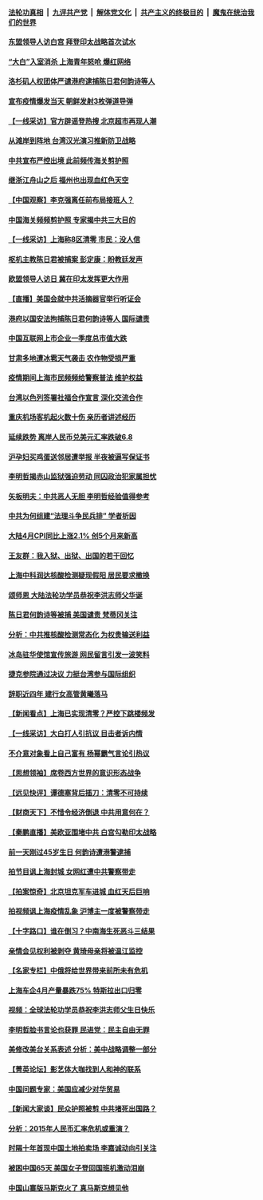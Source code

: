 ####  [法轮功真相](../../../../basic/blob/master/README.md?t=05130531) &nbsp;|&nbsp; [九评共产党](../../../../9ping.md/blob/master/README.md?t=05130531) &nbsp;|&nbsp; [解体党文化](../../../../jtdwh.md/blob/master/README.md?t=05130531)  &nbsp;|&nbsp; [共产主义的终极目的](../../../../gczydzjmd.md/blob/master/README.md?t=05130531) &nbsp;|&nbsp; [魔鬼在统治我们的世界](../../../../mgztzwmdsj.md/blob/master/README.md?t=05130531) 

#### [东盟领导人访白宫 拜登印太战略首次试水](../pages/nsc413/n13734738.md?t=05130531) 

#### [“大白”入室消杀 上海青年怒呛 爆红网络](../pages/nsc413/n13734703.md?t=05130531) 

#### [洛杉矶人权团体严谴港府逮捕陈日君何韵诗等人](../pages/nsc413/n13734767.md?t=05130531) 

#### [宣布疫情爆发当天 朝鲜发射3枚弹道导弹](../pages/nsc413/n13734727.md?t=05130531) 

#### [【一线采访】官方辟谣登热搜 北京超市再现人潮](../pages/nsc413/n13734311.md?t=05130531) 

#### [从滩岸到阵地 台湾汉光演习推新防卫战略](../pages/nsc413/n13734395.md?t=05130531) 

#### [中共宣布严控出境 此前频传海关剪护照](../pages/nsc413/n13734351.md?t=05130531) 

#### [继浙江舟山之后 福州也出现血红色天空](../pages/nsc413/n13734275.md?t=05130531) 

#### [【中国观察】李克强离任前布局接班人？](../pages/nsc413/n13734472.md?t=05130531) 

#### [中国海关频频剪护照 专家揭中共三大目的](../pages/nsc413/n13734312.md?t=05130531) 

#### [【一线采访】上海称8区清零 市民：没人信](../pages/nsc413/n13734326.md?t=05130531) 

#### [枢机主教陈日君被捕案 彭定康：盼教廷发声](../pages/nsc413/n13734545.md?t=05130531) 

#### [欧盟领导人访日 冀在印太发挥更大作用](../pages/nsc413/n13734376.md?t=05130531) 

#### [【直播】美国会就中共活摘器官举行听证会](../pages/nsc413/n13732843.md?t=05130531) 

#### [港府以国安法拘捕陈日君何韵诗等人 国际谴责](../pages/nsc413/n13734434.md?t=05130531) 

#### [中国互联网上市企业一季度总市值大跌](../pages/nsc413/n13734337.md?t=05130531) 

#### [甘肃多地遭冰雹天气袭击 农作物受损严重](../pages/nsc413/n13734304.md?t=05130531) 

#### [疫情期间上海市民频频给警察普法 维护权益](../pages/nsc413/n13734139.md?t=05130531) 

#### [台湾以色列签署社福合作宣言 深化交流合作](../pages/nsc413/n13734321.md?t=05130531) 

#### [重庆机场客机起火数十伤 亲历者讲述经历](../pages/nsc413/n13733889.md?t=05130531) 

#### [延续跌势 离岸人民币兑美元汇率跌破6.8](../pages/nsc413/n13734230.md?t=05130531) 

#### [沪孕妇买鸡蛋送邻居遭举报 半夜被逼写保证书](../pages/nsc413/n13734168.md?t=05130531) 

#### [李明哲揭赤山监狱强迫劳动 同囚政治犯家属担忧](../pages/nsc413/n13734209.md?t=05130531) 

#### [矢板明夫：中共恶人无胆 李明哲经验值得参考](../pages/nsc413/n13734065.md?t=05130531) 

#### [中共为何组建“法理斗争民兵排” 学者析因](../pages/nsc413/n13734109.md?t=05130531) 

#### [大陆4月CPI同比上涨2.1% 创5个月来新高](../pages/nsc413/n13733961.md?t=05130531) 

#### [王友群：我入狱、出狱、出国的若干回忆](../pages/nsc413/n13733957.md?t=05130531) 

#### [上海中科润达核酸检测疑现假阳 居民要求撤换](../pages/nsc413/n13734116.md?t=05130531) 

#### [颂师恩 大陆法轮功学员恭祝李洪志师父华诞](../pages/nsc413/n13732165.md?t=05130531) 

#### [陈日君何韵诗等被捕 美国谴责 梵蒂冈关注](../pages/nsc413/n13733849.md?t=05130531) 


#### [分析：中共推核酸检测常态化 为权贵输送利益](../pages/nsc413/n13733797.md?t=05130531) 

#### [冰岛驻华使馆宣传旅游 网民留言引发一波笑料](../pages/nsc413/n13733714.md?t=05130531) 

#### [捷克参院通过决议 力挺台湾参与国际组织](../pages/nsc413/n13733971.md?t=05130531) 

#### [辞职近四年 建行女高管黄曦落马](../pages/nsc413/n13734015.md?t=05130531) 

#### [【新闻看点】上海已实现清零？严控下跳楼频发](../pages/nsc413/n13733725.md?t=05130531) 

#### [【一线采访】大白打人引抗议 目击者诉内情](../pages/nsc413/n13733097.md?t=05130531) 

#### [不介意对象看上自己富有 杨幂霸气言论引热议](../pages/nsc413/n13733810.md?t=05130531) 

#### [【思想领袖】席卷西方世界的意识形态战争](../pages/nsc413/n13729056.md?t=05130531) 

#### [【远见快评】谭德塞背后插刀：清零不可持续](../pages/nsc413/n13733778.md?t=05130531) 

#### [【财商天下】不惜令经济倒退 中共用意何在？](../pages/nsc413/n13733588.md?t=05130531) 

#### [【秦鹏直播】美欧亚围堵中共 白宫勾勒印太战略](../pages/nsc413/n13733764.md?t=05130531) 

#### [前一天刚过45岁生日 何韵诗遭港警逮捕](../pages/nsc413/n13733649.md?t=05130531) 

#### [拍节目讽上海封城 女网红遭中共警察带走](../pages/nsc413/n13733719.md?t=05130531) 

#### [【拍案惊奇】北京坦克军车进城 血红天后巨响](../pages/nsc413/n13733674.md?t=05130531) 

#### [拍视频讽上海疫情乱象 沪博主一度被警察带走](../pages/nsc413/n13733696.md?t=05130531) 

#### [【十字路口】谁在倒习？中南海生死恶斗三结果](../pages/nsc413/n13733678.md?t=05130531) 

#### [亲情会见权利被剥夺 黄琦母亲将被温江监控](../pages/nsc413/n13733499.md?t=05130531) 

#### [【名家专栏】中俄将给世界带来前所未有危机](../pages/nsc413/n13733146.md?t=05130531) 

#### [上海车企4月产量暴跌75% 特斯拉出口归零](../pages/nsc413/n13733278.md?t=05130531) 

#### [视频：全球法轮功学员恭祝李洪志师父生日快乐](../pages/nsc413/n13733692.md?t=05130531) 

#### [李明哲脸书言论也获罪 民进党：民主自由无罪](../pages/nsc413/n13733620.md?t=05130531) 

#### [美修改美台关系表述 分析：美中战略调整一部分](../pages/nsc413/n13733407.md?t=05130531) 

#### [【菁英论坛】影艺体大咖找到人和神的联系](../pages/nsc413/n13729847.md?t=05130531) 

#### [中国问题专家：美国应减少对华贸易](../pages/nsc413/n13733444.md?t=05130531) 

#### [【新闻大家谈】民众护照被剪 中共堵死出国路？](../pages/nsc413/n13733670.md?t=05130531) 

#### [分析：2015年人民币汇率危机或重演？](../pages/nsc413/n13733648.md?t=05130531) 

#### [时隔十年首现中国土地拍卖场 李嘉诚动向引关注](../pages/nsc413/n13733574.md?t=05130531) 

#### [被困中国65天 美国女子登回国班机激动泪崩](../pages/nsc413/n13733521.md?t=05130531) 

#### [中国山寨版马斯克火了 真马斯克想见他](../pages/nsc413/n13733559.md?t=05130531) 

